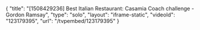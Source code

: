 {
    "title": "[1508429236] Best Italian Restaurant: Casamia Coach challenge - Gordon Ramsay",
    "type": "solo",
    "layout": "iframe-static",
    "videoId": "123179395",
    "url": "\/tvpembed\/123179395"
}